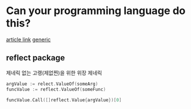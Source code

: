 # Can your programming language do this?

[article link](https://www.joelonsoftware.com/2006/08/01/can-your-programming-language-do-this/)
[generic](https://hamait.tistory.com/927)

## reflect package
제네릭 없는 고랭(제없찐)을 위한 위장 제네릭
```go
argValue := relect.ValueOf(someArg)
funcValue := reflect.ValueOf(someFunc)

funcValue.Call([]reflect.Value{argValue})[0]
```